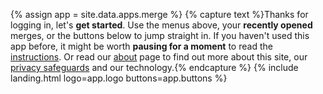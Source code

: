 {% assign app = site.data.apps.merge %}
{% capture text %}Thanks for logging in, let's __get started__. Use the menus above, your __recently opened__ merges, or the buttons below to jump straight in. If you haven't used this app before, it might be worth __pausing for a moment__ to read the [instructions](#instructions). Or read our [about](/about/) page to find out more about this site, our [privacy safeguards](/about/#privacy) and our technology.{% endcapture %}
{% include landing.html logo=app.logo buttons=app.buttons %}